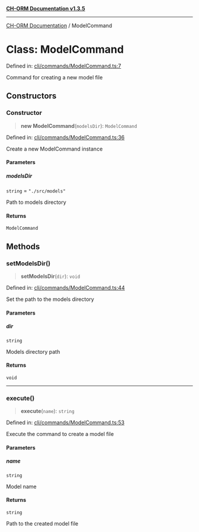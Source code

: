 [**CH-ORM Documentation v1.3.5**](../README.md)

***

[CH-ORM Documentation](../globals.md) / ModelCommand

# Class: ModelCommand

Defined in: [cli/commands/ModelCommand.ts:7](https://github.com/iarayan/ch-orm/blob/main/src/cli/commands/ModelCommand.ts#L7)

Command for creating a new model file

## Constructors

### Constructor

> **new ModelCommand**(`modelsDir`): `ModelCommand`

Defined in: [cli/commands/ModelCommand.ts:36](https://github.com/iarayan/ch-orm/blob/main/src/cli/commands/ModelCommand.ts#L36)

Create a new ModelCommand instance

#### Parameters

##### modelsDir

`string` = `"./src/models"`

Path to models directory

#### Returns

`ModelCommand`

## Methods

### setModelsDir()

> **setModelsDir**(`dir`): `void`

Defined in: [cli/commands/ModelCommand.ts:44](https://github.com/iarayan/ch-orm/blob/main/src/cli/commands/ModelCommand.ts#L44)

Set the path to the models directory

#### Parameters

##### dir

`string`

Models directory path

#### Returns

`void`

***

### execute()

> **execute**(`name`): `string`

Defined in: [cli/commands/ModelCommand.ts:53](https://github.com/iarayan/ch-orm/blob/main/src/cli/commands/ModelCommand.ts#L53)

Execute the command to create a model file

#### Parameters

##### name

`string`

Model name

#### Returns

`string`

Path to the created model file
